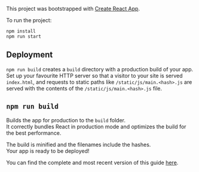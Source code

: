 This project was bootstrapped with [Create React App](https://github.com/facebookincubator/create-react-app).

To run the project:
```
npm install
npm run start
```
## Deployment

`npm run build` creates a `build` directory with a production build of your app. Set up your favourite HTTP server so that a visitor to your site is served `index.html`, and requests to static paths like `/static/js/main.<hash>.js` are served with the contents of the `/static/js/main.<hash>.js` file.

## `npm run build`

Builds the app for production to the `build` folder.<br>
It correctly bundles React in production mode and optimizes the build for the best performance.

The build is minified and the filenames include the hashes.<br>
Your app is ready to be deployed!

You can find the complete and most recent version of this guide [here](https://github.com/facebookincubator/create-react-app/blob/master/packages/react-scripts/template/README.md).
